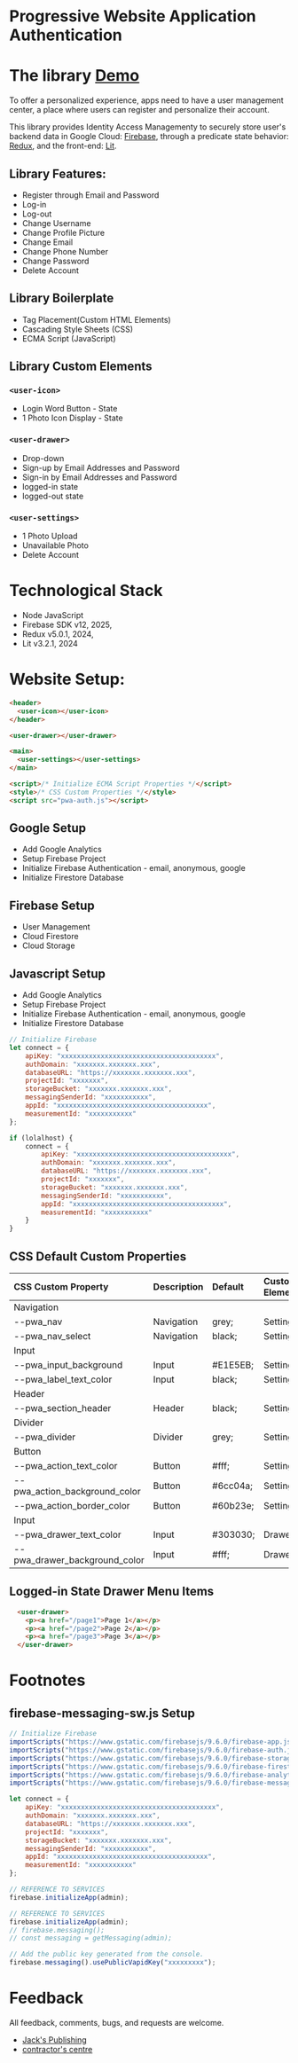 Progressive Website Application Authentication
======================

# The library [Demo](https://pwa-authentic.firebaseapp.com)

To offer a personalized experience, apps need to have a user management center, a place where users can register and personalize their account.

This library provides Identity Access Managementy to securely store user's backend data in Google Cloud: [Firebase](), through a predicate state behavior: [Redux](), and the front-end: [Lit]().

## Library Features:
- Register through Email and Password
- Log-in
- Log-out
- Change Username
- Change Profile Picture
- Change Email
- Change Phone Number
- Change Password
- Delete Account

## Library Boilerplate
- Tag Placement(Custom HTML Elements)
- Cascading Style Sheets (CSS)
- ECMA Script (JavaScript)

## Library Custom Elements

### `<user-icon>`
- Login Word Button - State
- 1 Photo Icon Display - State

### `<user-drawer>`
- Drop-down
- Sign-up by Email Addresses and Password
- Sign-in by Email Addresses and Password
- logged-in state
- logged-out state

### `<user-settings>`
- 1 Photo Upload
- Unavailable Photo
- Delete Account

# Technological Stack
- Node JavaScript
- Firebase SDK v12, 2025,
- Redux v5.0.1, 2024,
- Lit v3.2.1, 2024

# Website Setup:
```html
<header>
  <user-icon></user-icon>
</header>

<user-drawer></user-drawer>

<main>
  <user-settings></user-settings>
</main>

<script>/* Initialize ECMA Script Properties */</script>
<style>/* CSS Custom Properties */</style>
<script src="pwa-auth.js"></script>
```
## Google Setup
- Add Google Analytics
- Setup Firebase Project
- Initialize Firebase Authentication - email, anonymous, google
- Initialize Firestore Database

## Firebase Setup
- User Management
- Cloud Firestore
- Cloud Storage

## Javascript Setup
- Add Google Analytics
- Setup Firebase Project
- Initialize Firebase Authentication - email, anonymous, google
- Initialize Firestore Database

```javascript
// Initialize Firebase
let connect = {
    apiKey: "xxxxxxxxxxxxxxxxxxxxxxxxxxxxxxxxxxxxxxx",
    authDomain: "xxxxxxx.xxxxxxx.xxx",
    databaseURL: "https://xxxxxxx.xxxxxxx.xxx",
    projectId: "xxxxxxx",
    storageBucket: "xxxxxxx.xxxxxxx.xxx",
    messagingSenderId: "xxxxxxxxxxx",
    appId: "xxxxxxxxxxxxxxxxxxxxxxxxxxxxxxxxxxxxxx",
    measurementId: "xxxxxxxxxxx"
};

if (lolalhost) {
    connect = {
        apiKey: "xxxxxxxxxxxxxxxxxxxxxxxxxxxxxxxxxxxxxxx",
        authDomain: "xxxxxxx.xxxxxxx.xxx",
        databaseURL: "https://xxxxxxx.xxxxxxx.xxx",
        projectId: "xxxxxxx",
        storageBucket: "xxxxxxx.xxxxxxx.xxx",
        messagingSenderId: "xxxxxxxxxxx",
        appId: "xxxxxxxxxxxxxxxxxxxxxxxxxxxxxxxxxxxxxx",
        measurementId: "xxxxxxxxxxx" 
    }
}
```

## CSS Default Custom Properties
| CSS Custom Property | Description | Default | Custom Element |
| :--- | :--- | :--- | :--- |
| Navigation |  |  |  |
| --pwa_nav | Navigation | grey; | Settings |
| --pwa_nav_select | Navigation | black; | Settings |
| Input |  | | |
| --pwa_input_background | Input | #E1E5EB; | Settings |
| --pwa_label_text_color | Input | black; | Settings |
| Header |  | | |
| --pwa_section_header | Header | black; | Settings |
| Divider |  | | |
| --pwa_divider | Divider | grey; | Settings |
| Button |  | | |
| --pwa_action_text_color | Button | #fff;| Settings |
| --pwa_action_background_color | Button | #6cc04a; | Settings |
| --pwa_action_border_color | Button | #60b23e; | Settings |
| Input | | | |
| --pwa_drawer_text_color | Input | #303030; | Drawer |
| --pwa_drawer_background_color | Input | #fff; | Drawer |

## Logged-in State Drawer Menu Items
```html
  <user-drawer>
    <p><a href="/page1">Page 1</a></p>
    <p><a href="/page2">Page 2</a></p>
    <p><a href="/page3">Page 3</a></p>
  </user-drawer>
```

# Footnotes

## firebase-messaging-sw.js Setup
```javascript
// Initialize Firebase
importScripts("https://www.gstatic.com/firebasejs/9.6.0/firebase-app.js");
importScripts("https://www.gstatic.com/firebasejs/9.6.0/firebase-auth.js");
importScripts("https://www.gstatic.com/firebasejs/9.6.0/firebase-storage.js");
importScripts("https://www.gstatic.com/firebasejs/9.6.0/firebase-firestore.js");
importScripts("https://www.gstatic.com/firebasejs/9.6.0/firebase-analytics.js");
importScripts("https://www.gstatic.com/firebasejs/9.6.0/firebase-messaging.js");

let connect = {
    apiKey: "xxxxxxxxxxxxxxxxxxxxxxxxxxxxxxxxxxxxxxx",
    authDomain: "xxxxxxx.xxxxxxx.xxx",
    databaseURL: "https://xxxxxxx.xxxxxxx.xxx",
    projectId: "xxxxxxx",
    storageBucket: "xxxxxxx.xxxxxxx.xxx",
    messagingSenderId: "xxxxxxxxxxx",
    appId: "xxxxxxxxxxxxxxxxxxxxxxxxxxxxxxxxxxxxxx",
    measurementId: "xxxxxxxxxxx"
};

// REFERENCE TO SERVICES
firebase.initializeApp(admin);

// REFERENCE TO SERVICES
firebase.initializeApp(admin);                                           
// firebase.messaging();
// const messaging = getMessaging(admin);

// Add the public key generated from the console.
firebase.messaging().usePublicVapidKey("xxxxxxxxx");
```

# Feedback
All feedback, comments, bugs, and requests are welcome.
* [Jack's Publishing](https://www.jackspublishing.com)
* [contractor's centre](https://www.contractorscentre.com)